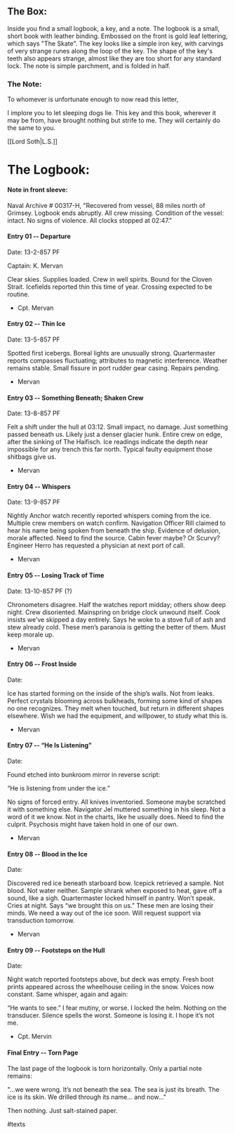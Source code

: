 
## The Box:

Inside you find a small logbook, a key, and a note. The logbook is a small, short book with leather binding. Embossed on the front is gold leaf lettering, which says "The Skate". The key looks like a simple iron key, with carvings of very strange runes along the loop of the key. The shape of the key's teeth also appears strange, almost like they are too short for any standard lock. The note is simple parchment, and is folded in half.

### The Note:

To whomever is unfortunate enough to now read this letter, 

  

I implore you to let sleeping dogs lie. This key and this book, wherever it may be from, have brought nothing but strife to me. They will certainly do the same to you.

  

[[Lord Soth|L.S.]]

# The Logbook: 

#### Note in front sleeve:

Naval Archive # 00317-H, "Recovered from vessel, 88 miles north of Grimsey. Logbook ends abruptly. All crew missing. Condition of the vessel: intact. No signs of violence. All clocks stopped at 02:47."

#### Entry 01 -- Departure

Date: 13-2-857 PF

Captain: K. Mervan  

Clear skies. Supplies loaded. Crew in well spirits. Bound for the Cloven Strait. Icefields reported thin this time of year. Crossing expected to be routine.  

- Cpt. Mervan

#### Entry 02 -- Thin Ice

Date: 13-5-857 PF

Spotted first icebergs. Boreal lights are unusually strong. Quartermaster reports compasses fluctuating; attributes to magnetic interference. Weather remains stable. Small fissure in port rudder gear casing. Repairs pending.  

- Mervan

#### Entry 03 -- Something Beneath; Shaken Crew

Date: 13-8-857 PF

Felt a shift under the hull at 03:12. Small impact, no damage. Just something passed beneath us. Likely just a denser glacier hunk. Entire crew on edge, after the sinking of The Haifisch. Ice readings indicate the depth near impossible for any trench this far north. Typical faulty equipment those shitbags give us.  

- Mervan

#### Entry 04 -- Whispers 

Date: 13-9-857 PF

Nightly Anchor watch recently reported whispers coming from the ice. Multiple crew members on watch confirm. Navigation Officer Rill claimed to hear his name being spoken from beneath the ship. Evidence of delusion, morale affected. Need to find the source. Cabin fever maybe? Or Scurvy? Engineer Herro has requested a physician at next port of call. 

- Mervan

#### Entry 05 -- Losing Track of Time

Date: 13-10-857 PF (?)  

Chronometers disagree. Half the watches report midday; others show deep night. Crew disoriented. Mainspring on bridge clock unwound itself. Cook insists we’ve skipped a day entirely. Says he woke to a stove full of ash and stew already cold. These men’s paranoia is getting the better of them. Must keep morale up. 

- Mervan

#### Entry 06 -- Frost Inside

Date: 

Ice has started forming on the inside of the ship’s walls. Not from leaks. Perfect crystals blooming across bulkheads, forming some kind of shapes no one recognizes. They melt when touched, but return in different shapes elsewhere. Wish we had the equipment, and willpower, to study what this is.

- Mervan

#### Entry 07 -- “He Is Listening”

Date: 

Found etched into bunkroom mirror in reverse script:

“He is listening from under the ice.”

No signs of forced entry. All knives inventoried. Someone maybe scratched it with something else. Navigator Jel muttered something in his sleep. Not a word of it we know. Not in the charts, like he usually does. Need to find the culprit. Psychosis might have taken hold in one of our own. 

- Mervan

#### Entry 08 -- Blood in the Ice

Date: 

Discovered red ice beneath starboard bow. Icepick retrieved a sample. Not blood. Not water neither. Sample shrank when exposed to heat, gave off a sound, like a sigh. Quartermaster locked himself in pantry. Won’t speak. Cries at night. Says “we brought this on us.” These men are losing their minds. We need a way out of the ice soon. Will request support via transduction tomorrow. 

- Mervan

#### Entry 09 -- Footsteps on the Hull

Date: 

Night watch reported footsteps above, but deck was empty. Fresh boot prints appeared across the wheelhouse ceiling in the snow. Voices now constant. Same whisper, again and again:

“He wants to see.” I fear mutiny, or worse. I locked the helm. Nothing on the transducer. Silence spells the worst. Someone is losing it. I hope it’s not me. 

- Cpt. Mervin

#### Final Entry -- Torn Page

The last page of the logbook is torn horizontally. Only a partial note remains:

"...we were wrong. It’s not beneath the sea. The sea is just its breath. The ice is its skin. We drilled through its name… and now..."

  

Then nothing. Just salt-stained paper.

#texts